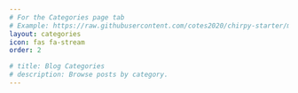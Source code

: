 ```yaml
---
# For the Categories page tab
# Example: https://raw.githubusercontent.com/cotes2020/chirpy-starter/main/_tabs/categories.md
layout: categories
icon: fas fa-stream
order: 2

# title: Blog Categories
# description: Browse posts by category.
---
```


<!-- This page will be automatically populated by Jekyll and the Chirpy theme. -->
<!-- No additional content is needed here unless you want to override the default. -->
